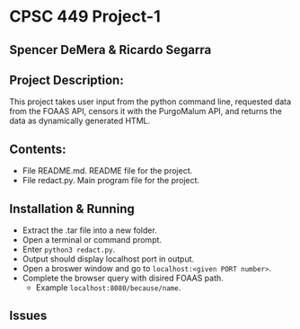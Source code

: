 # CPSC 449 Project-1
## Spencer DeMera & Ricardo Segarra
## Project Description:
  This project takes user input from the python command line, requested data from the FOAAS API, censors it with the PurgoMalum API, and returns the data as dynamically generated HTML. 

## Contents:
* File README.md. README file for the project.<br>
* File redact.py. Main program file for the project.

## Installation & Running
* Extract the .tar file into a new folder.
* Open a terminal or command prompt.
* Enter `python3 redact.py`.
* Output should display localhost port in output.
* Open a broswer window and go to `localhost:<given PORT number>`.
* Complete the browser query with disired FOAAS path.
    * Example `localhost:8080/because/name`.

## Issues

